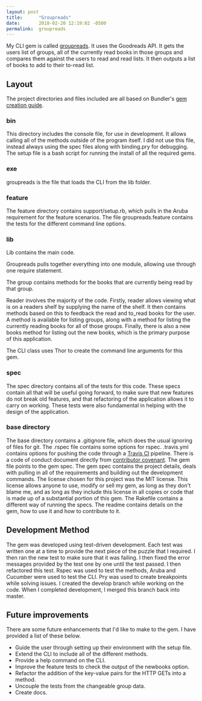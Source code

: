 ```yaml
---
layout: post
title:      "Groupreads"
date:       2018-02-20 12:19:02 -0500
permalink:  groupreads
---
```



My CLI gem is called [groupreads](https://www.github.com/safuya/groupreads). It uses the Goodreads API. It gets the users list of groups, all of the currently read books in those groups and compares them against the users to read and read lists. It then outputs a list of books to add to their to-read list.

## Layout
The project directories and files included are all based on Bundler's [gem creation guide](http://bundler.io/v1.16/guides/creating_gem.html).

### bin
This directory includes the console file, for use in development. It allows calling all of the methods outside of the program itself. I did not use this file, instead always using the spec files along with binding.pry for debugging. The setup file is a bash script for running the install of all the required gems.

### exe
groupreads is the file that loads the CLI from the lib folder.

### feature
The feature directory contains support/setup.rb, which pulls in the Aruba requirement for the feature scenarios. The file groupreads.feature contains the tests for the different command line options.

### lib
Lib contains the main code.

Groupreads pulls together everything into one module, allowing use through one require statement.

The group contains methods for the books that are currently being read by that group.

Reader involves the majority of the code. Firstly, reader allows viewing what is on a readers shelf by supplying the name of the shelf. It then contains methods based on this to feedback the read and to_read books for the user. A method is available for listing groups, along with a method for listing the currently reading books for all of those groups. Finally, there is also a new books method for listing out the new books, which is the primary purpose of this application.

The CLI class uses Thor to create the command line arguments for this gem.

### spec
The spec directory contains all of the tests for this code. These specs contain all that will be useful going forward, to make sure that new features do not break old features, and that refactoring of the application allows it to carry on working. These tests were also fundamental in helping with the design of the application.

### base directory
The base directory contains a .gitignore file, which does the usual ignoring of files for git. The .rspec file contains some options for rspec. .travis.yml contains options for pushing the code through a [Travis CI](https://travis-ci.org) pipeline. There is a code of conduct document directly from [contributor covenant](http://contributor-covenant.org). The gem file points to the gem spec. The gem spec contains the project details, deals with pulling in all of the requirements and building out the development commands. The license chosen for this project was the MIT license. This license allows anyone to use, modify or sell my gem, as long as they don't blame me, and as long as they include this license in all copies or code that is made up of a substantial portion of this gem. The Rakefile contains a different way of running the specs. The readme contains details on the gem, how to use it and how to contribute to it.

## Development Method
The gem was developed using test-driven development. Each test was written one at a time to provide the next piece of the puzzle that I required. I then ran the new test to make sure that it was failing. I then fixed the error messages provided by the test one by one until the test passed. I then refactored this test. Rspec was used to test the methods, Aruba and Cucumber were used to test the CLI. Pry was used to create breakpoints while solving issues. I created the develop branch while working on the code. When I completed development, I merged this branch back into master.

## Future improvements
There are some future enhancements that I'd like to make to the gem. I have provided a list of these below.
* Guide the user through setting up their environment with the setup file.
* Extend the CLI to include all of the different methods.
* Provide a help command on the CLI.
* Improve the feature tests to check the output of the newbooks option.
* Refactor the addition of the key-value pairs for the HTTP GETs into a method.
* Uncouple the tests from the changeable group data.
* Create docs.
